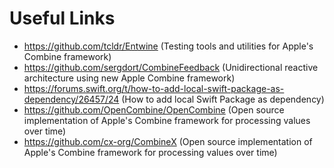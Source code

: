# Useful Links

* https://github.com/tcldr/Entwine (Testing tools and utilities for Apple's Combine framework)
* https://github.com/sergdort/CombineFeedback (Unidirectional reactive architecture using new Apple Combine framework)
* https://forums.swift.org/t/how-to-add-local-swift-package-as-dependency/26457/24 (How to add local Swift Package as dependency)
* https://github.com/OpenCombine/OpenCombine (Open source implementation of Apple's Combine framework for processing values over time)
* https://github.com/cx-org/CombineX (Open source implementation of Apple's Combine framework for processing values over time)
